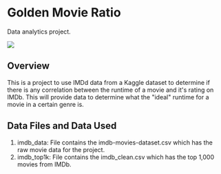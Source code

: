 # Golden Movie Ratio
Data analytics project.

![](https://github.com/wchilders/golden-movie-ratio/blob/main/20thcf.gif)

## Overview
This is a project to use IMDd data from a Kaggle dataset to determine if there is any correlation between the runtime of a movie and it's rating on IMDb.
This will provide data to determine what the "ideal" runtime for a movie in a certain genre is.

## Data Files and Data Used
1. imdb_data: File contains the imdb-movies-dataset.csv which has the raw movie data for the project.
2. imdb_top1k: File contains the imdb_clean.csv which has the top 1,000 movies from IMDb.
